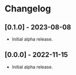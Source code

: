 # Changelog

## [0.1.0] - 2023-08-08

- Initial alpha release.

## [0.0.0] - 2022-11-15

- Initial alpha release.
